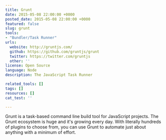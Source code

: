 ```yaml
---
title: Grunt
date: 2015-05-08 22:00:00 +0000
posted_date: 2015-05-08 22:00:00 +0000
featured: false
slug: grunt
tools:
- "Bundler/Task Runner"
urls:
  website: http://gruntjs.com/
  github: https://github.com/gruntjs/grunt
  twitter: https://twitter.com/gruntjs
  other: ''
license: Open Source
language: Node
description: The JavaScript Task Runner

related_tools: []
tags: []
resources: []
cat_test: ''

---
```

Grunt is a task-based command line build tool for JavaScript projects. The Grunt ecosystem is huge and it's growing every day. With literally hundreds of plugins to choose from, you can use Grunt to automate just about anything with a minimum of effort.
